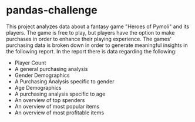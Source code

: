 # pandas-challenge

This project analyzes data about a fantasy game "Heroes of Pymoli" and its players. The game is free to play, but players have the option to make purchases in order to enhance their playing experience. The games' purchasing data is broken down in order to generate meaningful insights in the following report. In the report there is data regarding the following: 
* Player Count
* A general purchasing analysis 
* Gender Demographics 
* A Purchasing Analysis specific to gender 
* Age Demographics 
* A purchasing analysis specific to age 
* An overview of top spenders 
* An overview of most popular items 
* An overview of most profitable items 
